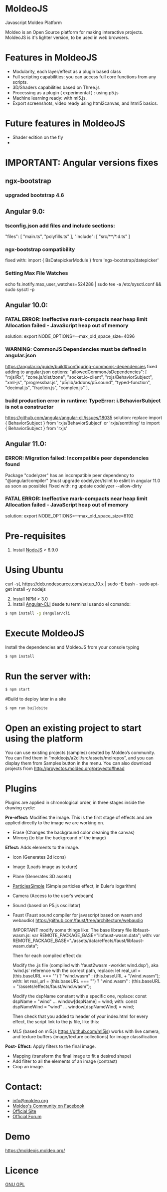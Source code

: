 # MoldeoJS
Javascript Moldeo Platform

Moldeo is an Open Source platform for making interactive projects.
MoldeoJS is it's lighter version, to be used in web browsers.


# Features in MoldeoJS
- Modularity, each layer/effect as a plugin based class
- Full scripting capabilities: you can access full core functions from any scripts.
- 3D/Shaders capabilities based on Three.js
- Processing as a plugin ( experimental ) : using p5.js
- Machine learning ready: with ml5.js.
- Export screenshots, video ready using html2canvas, and html5 basics.

# Future features in MoldeoJS
- Shader edition on the fly 
- 

# IMPORTANT: Angular versions fixes

## ngx-bootstrap
### upgraded bootstrap 4.6

## Angular 9.0:
### tsconfig.json add files and include sections:
  "files": [
    "main.ts",
    "polyfills.ts"
  ],
  "include": [
    "src/**/*.d.ts"
  ]
### ngx-bootstrap compatibility
fixed with: import { BsDatepickerModule } from 'ngx-bootstrap/datepicker'

### Setting Max File Watches
echo fs.inotify.max_user_watches=524288 | sudo tee -a /etc/sysctl.conf && sudo sysctl -p

## Angular 10.0:
### FATAL ERROR: Ineffective mark-compacts near heap limit Allocation failed - JavaScript heap out of memory
solution: export NODE_OPTIONS=--max_old_space_size=4096

### WARNING: CommonJS Dependencies must be defined in angular.json
https://angular.io/guide/build#configuring-commonjs-dependencies
fixed adding to angular.json options: 
"allowedCommonJsDependencies": [
  "rxjs/Rx",
  "zone.js/dist/zone",
  "socket.io-client",
  "rxjs/BehaviorSubject",
  "xml-js",
  "progressbar.js",
  "p5/lib/addons/p5.sound",
  "typed-function",
  "decimal.js",
  "fraction.js",
  "complex.js"
],

### build production error in runtime: TypeError: i.BehaviorSubject is not a constructor
https://github.com/angular/angular-cli/issues/18035
solution: replace import { BehaviorSubject } from 'rxjs/BehaviorSubject' or 'rxjs/somthing' to
import { BehaviorSubject } from 'rxjs'


## Angular 11.0:

### ERROR: Migration failed: Incompatible peer dependencies found
Package "codelyzer" has an incompatible peer dependency to "@angular/compiler"
(must upgrade codelyzer/tslint to eslint in angular 11.0 as soon as possible)
Fixed with: ng update codelyzer --allow-dirty
### FATAL ERROR: Ineffective mark-compacts near heap limit Allocation failed - JavaScript heap out of memory
solution: export NODE_OPTIONS=--max_old_space_size=8192

# Pre-requisites
1) Install  [NodeJS](https://nodejs.org/es/) > 6.9.0
# Using Ubuntu
curl -sL https://deb.nodesource.com/setup_10.x | sudo -E bash -
sudo apt-get install -y nodejs

2) Install [NPM](https://docs.npmjs.com/getting-started/installing-node) > 3.0
3) Install [Angular-CLI](https://angular.io/guide/quickstart)  desde tu terminal usando el comando:

```sh
$ npm install -g @angular/cli
```

#  Execute MoldeoJS
Install the dependencies and MoldeoJS from your console typing
```sh
$ npm install  
```

# Run the server with:
```sh
$ npm start
```

#Build to deploy later in a site
```sh
$ npm run buildsite
```


# Open an existing project to start using the platform
You can use existing projects (samples) created by Moldeo’s community. You can find them in “moldeojs/a2cli/src/assets/molrepos”, and you can display them from Samples button in the menu. You can also download projects from http://proyectos.moldeo.org/proyecto#head


# Plugins
Plugins are applied in chronological order, in three stages inside the drawing cycle:

**Pre-effect:** Modifies the image. This is the first stage of effects and are applied directly to the image we are working on.

- Erase  (Changes the background color cleaning the canvas)
- Mirrorg (to blur the background of the image)

**Effect:** Adds elements to the image.
- Icon (Generates 2d icons)
- Image (Loads image as texture)
- Plane (Generates 3D assets)
- [ParticlesSimple](http://proyectos.moldeo.org/documentation/moldeoplugins/Effects/ParticlesSimple/doc/es/html/index.html) (Simple particles effect, in Euler’s logarithm)
- Camera (Access to the user’s webcam)

- Sound (based on P5.js oscillator)
- Faust (Faust sound compiler for javascript based on wasm and webaudio) https://github.com/faust/tree/architecture/webaudio
  
  IMPORTANT modify some things like:
    The base library file libfaust-wasm.js: 
      var REMOTE_PACKAGE_BASE="libfaust-wasm.data"; 
    with:
      var REMOTE_PACKAGE_BASE="./assets/data/effects/faust/libfaust-wasm.data";
      
    Then for each compiled effect do:
    
    Modify the .js file (compiled with 'faust2wasm -worklet wind.dsp'), aka 'wind.js' reference with the correct path,
    replace:
      let real_url = (this.baseURL === "") ? "wind.wasm" : (this.baseURL + "/wind.wasm");
    with:
      let real_url = (this.baseURL === "") ? "wind.wasm" : (this.baseURL + "/assets/effects/faust/wind.wasm");
    
    Modify the dspName constant with a specific one,
    replace:
      const dspName = "wind"
      ...
      window[dspName] = wind;
    with:
      const dspNameWind = "wind"
      ...
      window[dspNameWind] = wind;
      
    Then check that you added to header of your index.html for every effect, the script link to the js file, like this:
          <script name="faustnoise" src="./assets/data/effects/faust/wind.js"></script>
        

      
- ML5 (based on ml5.js https://github.com/ml5js) works with live camera, and texture buffers (image/texture collections) for image classification

**Post- Effect:**  Apply filters to the final image.
- Mapping (transform the final image to fit a desired shape)
- Add filter to all the elements of an image (contrast)
- Crop an image.


# Contact:
- info@moldeo.org
- [Moldeo's Community on Facebook](https://www.facebook.com/comunidadmoldeo?3e71y)
- [Official Site](https://www.moldeo.org)
- [Official Forum](https://odoo14.moldeo.org/forum)

# Demo
https://moldeojs.moldeo.org/

# Licence
[GNU GPL](https://github.com/moldeo/moldeojs/blob/master/LICENSE)
